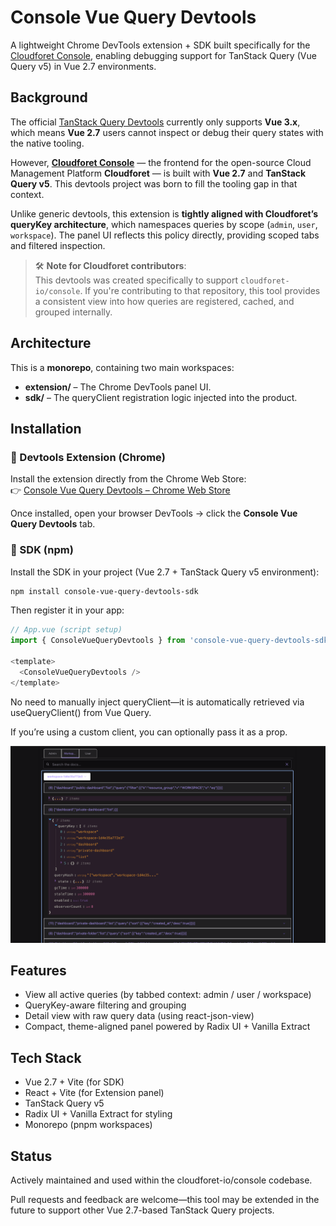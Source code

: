 # Console Vue Query Devtools

A lightweight Chrome DevTools extension + SDK built specifically for the [Cloudforet Console](https://github.com/cloudforet-io/console), enabling debugging support for TanStack Query (Vue Query v5) in Vue 2.7 environments.

## Background

The official [TanStack Query Devtools](https://tanstack.com/query/v5/docs/framework/vue/devtools) currently only supports **Vue 3.x**, which means **Vue 2.7** users cannot inspect or debug their query states with the native tooling.

However, [**Cloudforet Console**](https://github.com/cloudforet-io/console) — the frontend for the open-source Cloud Management Platform **Cloudforet** — is built with **Vue 2.7** and **TanStack Query v5**. This devtools project was born to fill the tooling gap in that context.

Unlike generic devtools, this extension is **tightly aligned with Cloudforet’s queryKey architecture**, which namespaces queries by scope (`admin`, `user`, `workspace`). The panel UI reflects this policy directly, providing scoped tabs and filtered inspection.

> 🛠️ **Note for Cloudforet contributors**:  
> This devtools was created specifically to support `cloudforet-io/console`. If you're contributing to that repository, this tool provides a consistent view into how queries are registered, cached, and grouped internally.

## Architecture

This is a **monorepo**, containing two main workspaces:

- **extension/** – The Chrome DevTools panel UI.
- **sdk/** – The queryClient registration logic injected into the product.

## Installation

### 🔹 Devtools Extension (Chrome)

Install the extension directly from the Chrome Web Store:  
👉 [Console Vue Query Devtools – Chrome Web Store](https://chromewebstore.google.com/detail/console-vue-query-devtool/akehibhefmaginaifkoffdpnbekgeoje)

Once installed, open your browser DevTools → click the **Console Vue Query Devtools** tab.

### 🔹 SDK (npm)

Install the SDK in your project (Vue 2.7 + TanStack Query v5 environment):

```bash
npm install console-vue-query-devtools-sdk
```

Then register it in your app:
```ts
// App.vue (script setup)
import { ConsoleVueQueryDevtools } from 'console-vue-query-devtools-sdk';

<template>
  <ConsoleVueQueryDevtools />
</template>
```

No need to manually inject queryClient—it is automatically retrieved via useQueryClient() from Vue Query.

If you’re using a custom client, you can optionally pass it as a prop.

![Example: Console Vue Query Devtools](./docs/images/console-query-devtools-example.png)

## Features

- View all active queries (by tabbed context: admin / user / workspace)
- QueryKey-aware filtering and grouping
- Detail view with raw query data (using react-json-view)
- Compact, theme-aligned panel powered by Radix UI + Vanilla Extract

## Tech Stack

- Vue 2.7 + Vite (for SDK)
- React + Vite (for Extension panel)
- TanStack Query v5
- Radix UI + Vanilla Extract for styling
- Monorepo (pnpm workspaces)

## Status

Actively maintained and used within the cloudforet-io/console codebase.

Pull requests and feedback are welcome—this tool may be extended in the future to support other Vue 2.7-based TanStack Query projects.
